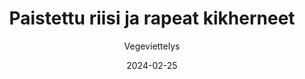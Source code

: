 ---
title: "Paistettu riisi ja rapeat kikherneet"
image: "https://vegaanibotti.lauravuo.me/2024/02/2024-02-25_small.png"
date: 2024-02-25
receipt_url: "https://vegeviettelys.fi/paistettu-riisi-ja-rapeat-kikherneet/"
author: "Vegeviettelys"
---